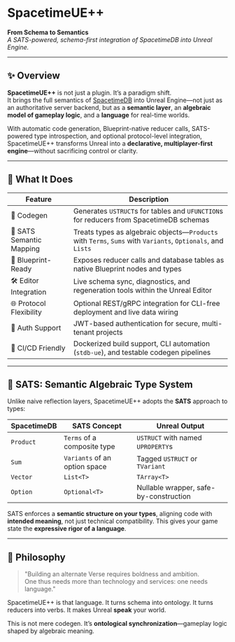 # SpacetimeUE++

**From Schema to Semantics**  
*A SATS-powered, schema-first integration of SpacetimeDB into Unreal Engine.*

---

## ✨ Overview

**SpacetimeUE++** is not just a plugin. It’s a paradigm shift.  
It brings the full semantics of [SpacetimeDB](https://spacetimedb.com) into Unreal Engine—not just as an authoritative server backend, but as a **semantic layer**, an **algebraic model of gameplay logic**, and a **language** for real-time worlds.

With automatic code generation, Blueprint-native reducer calls, SATS-powered type introspection, and optional protocol-level integration, SpacetimeUE++ transforms Unreal into a **declarative, multiplayer-first engine**—without sacrificing control or clarity.

---

## 🔁 What It Does

| Feature | Description |
|--------|-------------|
| 🔧 Codegen | Generates `USTRUCT`s for tables and `UFUNCTION`s for reducers from SpacetimeDB schemas |
| 🧠 SATS Semantic Mapping | Treats types as algebraic objects—`Products` with `Terms`, `Sums` with `Variants`, `Optionals`, and `Lists` |
| 🧩 Blueprint-Ready | Exposes reducer calls and database tables as native Blueprint nodes and types |
| 🛠️ Editor Integration | Live schema sync, diagnostics, and regeneration tools within the Unreal Editor |
| 🌐 Protocol Flexibility | Optional REST/gRPC integration for CLI-free deployment and live data wiring |
| 🔐 Auth Support | JWT-based authentication for secure, multi-tenant projects |
| 🧪 CI/CD Friendly | Dockerized build support, CLI automation (`stdb-ue`), and testable codegen pipelines |

---

## 🧬 SATS: Semantic Algebraic Type System

Unlike naive reflection layers, SpacetimeUE++ adopts the **SATS** approach to types:

| SpacetimeDB | SATS Concept | Unreal Output |
|-------------|---------------|----------------|
| `Product` | `Terms` of a composite type | `USTRUCT` with named `UPROPERTY`s |
| `Sum`     | `Variants` of an option space | Tagged `USTRUCT` or `TVariant` |
| `Vector`  | `List<T>` | `TArray<T>` |
| `Option`  | `Optional<T>` | Nullable wrapper, safe-by-construction |

SATS enforces a **semantic structure on your types**, aligning code with **intended meaning**, not just technical compatibility. This gives your game state the **expressive rigor of a language**.

---

## 🧠 Philosophy

> "Building an alternate Verse requires boldness and ambition.  
> One thus needs more than technology and services: one needs language."

SpacetimeUE++ is that language.
It turns schema into ontology.
It turns reducers into verbs.
It makes Unreal **speak** your world.

This is not mere codegen. It’s **ontological synchronization**—gameplay logic shaped by algebraic meaning.
